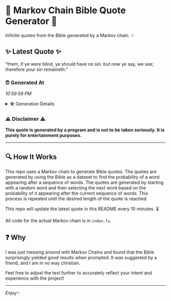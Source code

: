 # 📖 Markov Chain Bible Quote Generator 📖

Infinite quotes from the Bible generated by a Markov chain. ✨

## ✨ Latest Quote ✨
"them, if ye were blind, ye should have no sin: but now ye say, we see; therefore your sin remaineth."

### ⏰ Generated At
*10:59:59 PM*

<details>
    <summary>🛠️ Generation Details</summary>
    <p>
        <strong>🌱 Seed:</strong> them,<br>
        <strong>🔄 Iterations:</strong> 19<br>
        <strong>📜 Context History:</strong><br>[ them, ]: if<br>[ them,, if ]: ye<br>[ them,, if, ye ]: were<br>[ them,, if, ye, were ]: blind,<br>[ them,, if, ye, were, blind, ]: ye<br>[ them,, if, ye, were, blind,, ye ]: should<br>[ if, ye, were, blind,, ye, should ]: have<br>[ ye, were, blind,, ye, should, have ]: no<br>[ were, blind,, ye, should, have, no ]: sin:<br>[ blind,, ye, should, have, no, sin: ]: but<br>[ ye, should, have, no, sin:, but ]: now<br>[ should, have, no, sin:, but, now ]: ye<br>[ have, no, sin:, but, now, ye ]: say,<br>[ no, sin:, but, now, ye, say, ]: we<br>[ sin:, but, now, ye, say,, we ]: see;<br>[ but, now, ye, say,, we, see; ]: therefore<br>[ now, ye, say,, we, see;, therefore ]: your<br>[ ye, say,, we, see;, therefore, your ]: sin<br>[ say,, we, see;, therefore, your, sin ]: remaineth.<br>
    </p>
</details>

### ⚠️ Disclaimer ⚠️
**This quote is generated by a program and is not to be taken seriously. It is purely for entertainment purposes.**

---

## 🔍 How It Works

This repo uses a Markov chain to generate Bible quotes. The quotes are generated by using the Bible as a dataset to find the probability of a word appearing after a sequence of words. The quotes are generated by starting with a random word and then selecting the next word based on the probability of it appearing after the current sequence of words. This process is repeated until the desired length of the quote is reached.

This repo will update the latest quote in this README every 10 minutes. ⏳

All code for the actual Markov chain is in `index.ts`.

## ❓ Why

I was just messing around with Markov Chains and found that the Bible surprisingly yielded good results when prompted. 
It was suggested by a friend, and I am in no way christian.

Feel free to adjust the text further to accurately reflect your intent and experience with the project!

---

*Enjoy*✨
